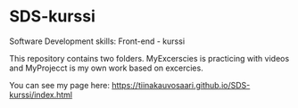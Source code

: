 # SDS-kurssi
Software Development skills: Front-end - kurssi

This repository contains two folders. MyExcerscies is practicing with videos and MyProjecct is my own work based on excercies.

You can see my page here:
https://tiinakauvosaari.github.io/SDS-kurssi/index.html

